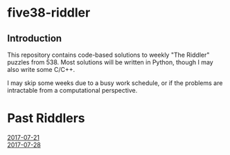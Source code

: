 # five38-riddler

## Introduction

This repository contains code-based solutions to weekly "The Riddler" puzzles from 538. Most solutions will be written in Python, though I may also write some C/C++.

I may skip some weeks due to a busy work schedule, or if the problems are intractable from a computational perspective.

# Past Riddlers

<a href="https://frankzliu.com/the-riddler-2017-07-21-edition/">2017-07-21</a><br />
<a href="https://frankzliu.com/the-riddler-2017-07-28-edition/">2017-07-28</a>
